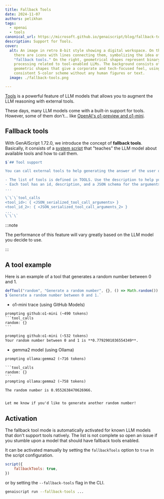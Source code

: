 ```yaml
---
title: Fallback Tools
date: 2024-11-07
authors: pelikhan
tags:
  - openai
  - tools
canonical_url: https://microsoft.github.io/genaiscript/blog/fallback-tools
description: Support for Tools.
cover:
  alt: An image in retro 8-bit style showing a digital workspace. On the left,
    there are icons with lines connecting them, symbolizing the idea of
    "fallback tools." On the right, geometrical shapes represent binary code
    processing related to tool-enabled LLMs. The background consists of basic
    geometric shapes that give a corporate and tech-focused feel, using a
    consistent 5-color scheme without any human figures or text.
  image: ./fallback-tools.png

---
```


[Tools](/genaiscript/reference/scripts/tools) is a powerful feature of LLM models
that allows you to augment the LLM reasoning with external tools.

These days, many LLM models come with a built-in support for tools. However, some of them
don't... like [OpenAI's o1-preview and o1-mini](https://platform.openai.com/docs/guides/reasoning).

## Fallback tools

With GenAIScript 1.72.0, we introduce the concept of **fallback tools**.
Basically, it consists of a [system script](/genaiscript/reference/scripts/system#systemtool_calls) that "teaches" the LLM model about available tools and how to call them.

```js wrap
$`## Tool support

You can call external tools to help generating the answer of the user questions.

- The list of tools is defined in TOOLS. Use the description to help you choose the best tools.
- Each tool has an id, description, and a JSON schema for the arguments.
...

\`\`\`tool_calls
<tool_id>: { <JSON_serialized_tool_call_arguments> }
<tool_id_2>: { <JSON_serialized_tool_call_arguments_2> }
...
\`\`\`
```

:::note

The performance of this feature will vary greatly based on the LLM model you decide to use.

:::

## A tool example

Here is an example of a tool that generates a random number between 0 and 1.

```js
defTool("random", "Generate a random number", {}, () => Math.random())
$`Generate a random number between 0 and 1.`
```

- o1-mini trace (using GitHub Models)

````txt
prompting github:o1-mini (~490 tokens)
```tool_calls
random: {}
```

prompting github:o1-mini (~532 tokens)
Your random number between 0 and 1 is **0.7792901036554349**.
````

- gemma2 model (using Ollama)

````txt
prompting ollama:gemma2 (~716 tokens)

```tool_calls
random: {}
```
prompting ollama:gemma2 (~758 tokens)

The random number is 0.9552638470626966.


Let me know if you'd like to generate another random number!
````

## Activation

The fallback tool mode is automatically activated for known LLM models that don't support tools natively. The list is not complete
so open an issue if you stumble upon a model that should have fallback tools enabled.

It can be activated manually by setting the `fallbackTools` option to `true` in the script configuration.

```js
script({
    fallbackTools: true,
})
```

or by setting the `--fallback-tools` flag in the CLI.

```sh
genaiscript run --fallback-tools ...
```
